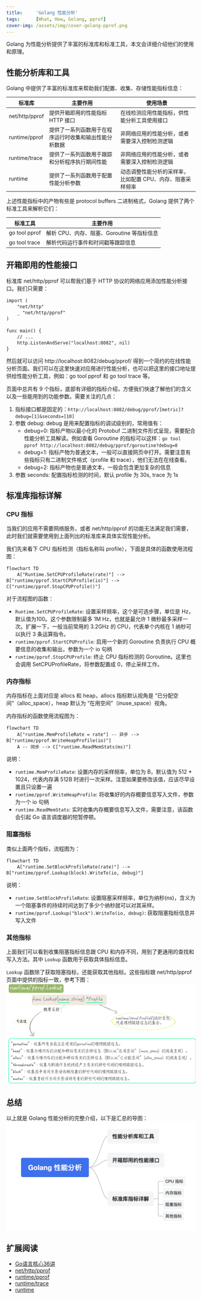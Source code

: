 ```yaml
---
title:     'Golang 性能分析'
tags:      [What, How, Golang, pprof]
cover-img: /assets/img/cover-golang-pprof.png
---
```


Golang 为性能分析提供了丰富的标准库和标准工具，本文会详细介绍他们的使用和原理。

## 性能分析库和工具

Golang 中提供了丰富的标准库来帮助我们配置、收集、存储性能指标信息：

| 标准库 | 主要作用 | 使用场景 |
| ----- | ------ | ------- |
| net/http/pprof | 提供开箱即用的性能指标 HTTP 接口 | 在线检测应用性能指标，供性能分析工具使用接口 |
| runtime/pprof  | 提供了一系列函数用于在程序运行时收集和输出性能分析数据 | 非网络应用的性能分析，或者需要深入控制检测逻辑 |
| runtime/trace  | 提供了一系列函数用于跟踪和分析程序执行期间性能 | 非网络应用的性能分析，或者需要深入控制检测逻辑 |
| runtime        | 提供了一系列函数用于配置性能分析参数 | 动态调整性能分析的采样率，比如配置 CPU、内存、阻塞采样频率 |

上述性能指标中的产物有些是 protocol buffers 二进制格式，Golang 提供了两个标准工具来解析它们：

| 标准工具 | 主要作用 |
| ------- | ------- |
| go tool pprof | 解析 CPU、内存、阻塞、Goroutine 等指标信息 |
| go tool trace | 解析代码运行事件和时间戳等跟踪信息 |

## 开箱即用的性能接口

标准库 net/http/pprof 可以帮我们基于 HTTP 协议的网络应用添加性能分析接口。我们只需要：

```golang
import (
    "net/http"
    _ "net/http/pprof"
)

func main() {
    // ...
    http.ListenAndServe("localhost:8082", nil)
}
```

然后就可以访问 http://localhost:8082/debug/pprof/ 得到一个简约的在线性能分析页面。我们可以在这里快速对应用进行性能分析，也可以把这里的接口地址提供给性能分析工具，例如：go tool pprof 和 go tool trace 等。

页面中总共有 9 个指标，底部有详细的指标介绍，方便我们快速了解他们的含义以及一些能用到的功能参数。需要关注的几点：
1. 指标接口都是固定的：`http://localhost:8082/debug/pprof/[metric]?debug=[1]&seconds=[10]`
1. 参数 debug: debug 是用来配置指标的调试级别的，常用值有：
    - debug=0: 指标产物以最小化的 Protobuf 二进制文件形式呈现，需要配合性能分析工具解读。例如查看 Goroutine 的指标可以这样：`go tool pprof http://localhost:8082/debug/pprof/goroutine?debug=0`
    - debug=1: 指标产物为普通文本，一般可以直接网页中打开。需要注意有些指标只有二进制文件格式（profile 和 trace），他们无法在在线查看。
    - debug=2: 指标产物也是普通文本，一般会包含更加复杂的信息
1. 参数 seconds: 配置指标检测的时间，默认 profile 为 30s, trace 为 1s

## 标准库指标详解

### CPU 指标

当我们的应用不需要网络服务，或者 net/http/pprof 的功能无法满足我们需要，此时我们就需要使用到上面列出的标准库来具体实现性能分析。

我们先来看下 CPU 指标检测（指标名称叫 profile），下面是具体的函数使用流程图：

```mermaid
flowchart TD
    A["Runtime.SetCPUProfileRate(rate)"] --> B["runtime/pprof.StartCPUProfile(io)"] --> C["runtime/pprof.StopCPUProfile()"]
```

对于流程图的函数：
- `Runtime.SetCPUProfileRate`: 设置采样频率，这个是可选步骤，单位是 Hz，默认值为100。这个参数限制最多 1M Hz，也就是最允许 1 微秒最多采样一次。扩展一下，一般当前常用的 3.2GHz 的 CPU，代表单个内核在 1 纳秒可以执行 3 条运算指令。
- `runtime/pprof.StartCPUProfile`: 启用一个新的 Goroutine 负责执行 CPU 概要信息的收集和输出，参数为一个 io 句柄
- `runtime/pprof.StopCPUProfile`: 终止 CPU 指标检测的 Goroutine。这里也会调用 SetCPUProfileRate，将参数配置成 0，停止采样工作。

### 内存指标

内存指标在上面对应是 allocs 和 heap，allocs 指标默认视角是 “已分配空间”（alloc_space），heap 默认为 “在用空间”（inuse_space）视角。

内存指标的函数使用流程图为：
```mermaid
flowchart TD
    A["runtime.MemProfileRate = rate"] -- 异步 --> B["runtime/pprof.WriteHeapProfile(io)"]
    A -- 同步 --> C["runtime.ReadMemStats(ms)"]
```

说明：
- `runtime.MemProfileRate`: 设置内存的采样频率，单位为 B，默认值为 512 * 1024，代表内存满 512B 时进行一次采样。注意如果要修改该值，应该尽早设置且只设置一遍
- `runtime/pprof.WriteHeapProfile`: 将收集好的内存概要信息写入文件，参数为一个 io 句柄
- `runtime.ReadMemStats`: 实时收集内存概要信息写入文件，需要注意，该函数会引起 Go 语言调度器的短暂停顿。

### 阻塞指标

类似上面两个指标，流程图为：
```mermaid
flowchart TD
    A["runtime.SetBlockProfileRate(rate)"] --> B["runtime/pprof.Lookup(block).WriteTo(io, debug)"]
```

说明：
- `runtime.SetBlockProfileRate`: 设置阻塞采样频率，单位为纳秒(ns)，含义为一个阻塞事件的持续时间达到了多少个纳秒就可以对其采样。
- `runtime/pprof.Lookup("block").WriteTo(io, debug)`: 获取阻塞指标信息并写入文件

### 其他指标

上面我们可以看到收集阻塞指标信息跟 CPU 和内存不同，用到了更通用的查找和写入方法。其中 `Lookup` 函数用于获取具体指标信息。

`Lookup` 函数除了获取阻塞指标，还能获取其他指标。这些指标跟 net/http/pprof 页面中提供的指标一致，参考下图：
![Pprof Lookup](/assets/img/pprof-lookup.png)

## 总结

以上就是 Golang 性能分析的完整介绍，以下是汇总的导图：
![Golang Pprof](/assets/img/golang-pprof.png)

## 扩展阅读

- [Go语言核心36讲](https://time.geekbang.org/column/intro/112)
- [net/http/pprof](https://golang.org/pkg/net/http/pprof/)
- [runtime/pprof](https://golang.org/pkg/runtime/pprof/)
- [runtime/trace](https://pkg.go.dev/runtime/trace)
- [runtime](https://golang.org/pkg/runtime/)
